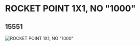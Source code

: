 # ROCKET POINT 1X1, NO "1000"
## 15551
![ROCKET POINT 1X1, NO "1000"](https://lc-www-live-s.legocdn.com/media/bricks/5/2/6051385.jpg)